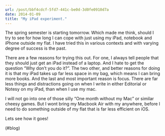 ```yaml
---
url: /post/bbf4cdcf-5fd7-441c-be0d-3d0fe0910d7a
date: 2014-01-09
title: "My iPad experiment."
---
```


The spring semester is starting tomorrow. Which made me think, should I try to see for how long I can cope with just using my iPad, notebook and iPhone outside my flat. I have tried this in various contexts and with varying degree of success is the past.



There are a few reasons for trying this out. For one, I always tell people that they should just get an iPad instead of a laptop. And I hate to get the question &#8220;Why don&#8217;t you do it?&#8221;. The two other, and better reasons for doing it is that my iPad takes up far less space in my bag, which means I can bring more books. And the last and most important reason is focus. There are far less things and distractions going on when I write in either Editorial or Notesy on my iPad, than when I use my mac.



I will not go into one of those silly &#8220;One month without my Mac&#8221; or similar cheesy games. But I wont bring my Macbook Air with my anywhere, before I need to do something outside of my flat that is far less efficient on iOS.



Lets see how it goes!



(#blog)
